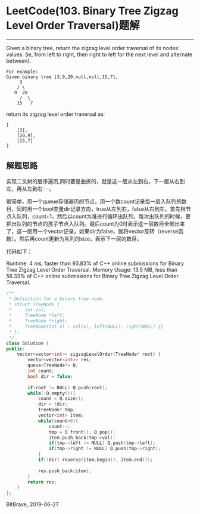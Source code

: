 # LeetCode(103. Binary Tree Zigzag Level Order Traversal)题解
------
Given a binary tree, return the zigzag level order traversal of its nodes' values. (ie, from left to right, then right to left for the next level and alternate between).

    For example:
    Given binary tree [3,9,20,null,null,15,7],
         3
        / \
       9  20
         /  \
        15   7

return its zigzag level order traversal as:

    [
        [3],
        [20,9],
        [15,7]
    ]


## 解题思路
实现二叉树的层序遍历,同时要是曲折的，就是这一层从左到右，下一层从右到左，再从左到右····。

很简单，用一个queue存储遍历的节点，用一个数count记录每一层入队列的数目，同时用一个bool变量dir记录方向，true从左到右，false从右到左。首先根节点入队列，count+1，然后以count为准进行循环出队列，每次出队列的时候，要把出队列的节点的孩子节点入队列。最后count为0时表示这一层数目全部出来了，这一层用一个vector记录，如果dir为false，就将vector反转（reverse函数）。然后再count更新为队列的size，表示下一层的数目。

代码如下：

Runtime: 4 ms, faster than 93.83% of C++ online submissions for Binary Tree Zigzag Level Order Traversal.
Memory Usage: 13.5 MB, less than 56.33% of C++ online submissions for Binary Tree Zigzag Level Order Traversal.

```c++
/**
 * Definition for a binary tree node.
 * struct TreeNode {
 *     int val;
 *     TreeNode *left;
 *     TreeNode *right;
 *     TreeNode(int x) : val(x), left(NULL), right(NULL) {}
 * };
 */
class Solution {
public:
    vector<vector<int>> zigzagLevelOrder(TreeNode* root) {
        vector<vector<int>> res;
        queue<TreeNode*> Q;
        int count;
        bool dir = false;
        
        if(root != NULL) Q.push(root);
        while(!Q.empty()){
            count = Q.size();
            dir = !dir;
            TreeNode* tmp;
            vector<int> item;
            while(count>0){
                count--;
                tmp = Q.front(); Q.pop();
                item.push_back(tmp->val);
                if(tmp->left != NULL) Q.push(tmp->left);
                if(tmp->right != NULL) Q.push(tmp->right);
            }
            if(!dir) reverse(item.begin(), item.end());
            
            res.push_back(item);
        }
        return res;
    }
};
```

BitBrave, 2019-06-27
